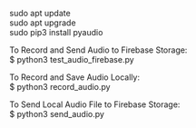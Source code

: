 sudo apt update <br>
sudo apt upgrade <br>
sudo pip3 install pyaudio <br>

To Record and Send Audio to Firebase Storage: <br>
$ python3 test_audio_firebase.py <br>

To Record and Save Audio Locally: <br>
$ python3 record_audio.py <br>

To Send Local Audio File to Firebase Storage: <br>
$ python3 send_audio.py <br>


